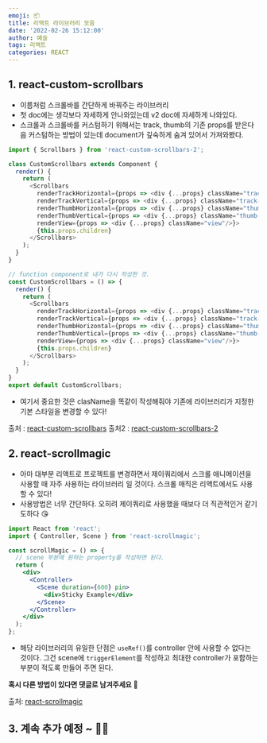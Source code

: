 ```yaml
---
emoji: 📦
title: 리액트 라이브러리 모음
date: '2022-02-26 15:12:00'
author: 예슬
tags: 리액트
categories: REACT
---
```


## 1. react-custom-scrollbars

- 이름처럼 스크롤바를 간단하게 바꿔주는 라이브러리
- 첫 doc에는 생각보다 자세하게 안나와있는데 v2 doc에 자세하게 나와있다.
- 스크롤과 스크롤바를 커스텀하기 위해서는 track, thumb의 기존 props를 받은다음 커스텀하는 방법이 있는데 document가 깊숙하게 숨겨 있어서 가져와봤다.

```js
import { Scrollbars } from 'react-custom-scrollbars-2';

class CustomScrollbars extends Component {
  render() {
    return (
      <Scrollbars
        renderTrackHorizontal={props => <div {...props} className="track-horizontal"/>}
        renderTrackVertical={props => <div {...props} className="track-vertical"/>}
        renderThumbHorizontal={props => <div {...props} className="thumb-horizontal"/>}
        renderThumbVertical={props => <div {...props} className="thumb-vertical"/>}
        renderView={props => <div {...props} className="view"/>}>
        {this.props.children}
      </Scrollbars>
    );
  }
}

// function component로 내가 다시 작성한 것.
const CustomScrollbars = () => {
  render() {
    return (
      <Scrollbars
        renderTrackHorizontal={props => <div {...props} className="track-horizontal"/>}
        renderTrackVertical={props => <div {...props} className="track-vertical"/>}
        renderThumbHorizontal={props => <div {...props} className="thumb-horizontal"/>}
        renderThumbVertical={props => <div {...props} className="thumb-vertical"/>}
        renderView={props => <div {...props} className="view"/>}>
        {this.props.children}
      </Scrollbars>
    );
  }
}
export default CustomScrollbars;
```

- 여기서 중요한 것은 clasName을 똑같이 작성해줘야 기존에 라이브러리가 지정한 기본 스타일을 변경할 수 있다!

출처 : [react-custom-scrollbars](https://github.com/malte-wessel/react-custom-scrollbars)
출처2 : [react-custom-scrollbars-2](https://github.com/RobPethick/react-custom-scrollbars-2)

## 2. react-scrollmagic

- 아마 대부분 리액트로 프로젝트를 변경하면서 제이쿼리에서 스크롤 애니메이션을 사용할 때 자주 사용하는 라이브러리 일 것이다. 스크롤 매직은 리액트에서도 사용할 수 있다!
- 사용방법은 너무 간단하다. 오히려 제이쿼리로 사용했을 때보다 더 직관적인거 같기도하다 😘

```jsx
import React from 'react';
import { Controller, Scene } from 'react-scrollmagic';

const scrollMagic = () => {
  // scene 부분에 원하는 property를 작성하면 된다.
  return (
    <div>
      <Controller>
        <Scene duration={600} pin>
          <div>Sticky Example</div>
        </Scene>
      </Controller>
    </div>
  );
};
```

- 해당 라이브러리의 유일한 단점은 `useRef()`를 controller 안에 사용할 수 없다는 것이다. 그건 scene에 `triggerElement`를 작성하고 최대한 controller가 포함하는 부분이 적도록 만들어 주면 된다.

**혹시 다른 방법이 있다면 댓글로 남겨주세요 👧**

출처: [react-scrollmagic](https://www.npmjs.com/package/react-scrollmagic)

## 3. 계속 추가 예정 ~ 👩‍🦰

```toc

```
